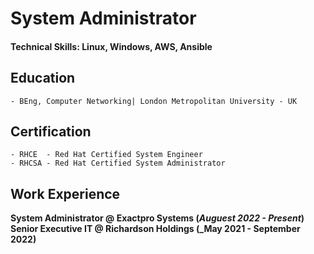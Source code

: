 # System Administrator

#### Technical Skills: Linux, Windows, AWS, Ansible

## Education
    - BEng, Computer Networking| London Metropolitan University - UK

## Certification
    - RHCE  - Red Hat Certified System Engineer
    - RHCSA - Red Hat Certified System Administrator

## Work Experience
**System Administrator @ Exactpro Systems  (_Auguest 2022 - Present_)**
**Senior Executive IT @ Richardson Holdings  (_May 2021 - September 2022)**